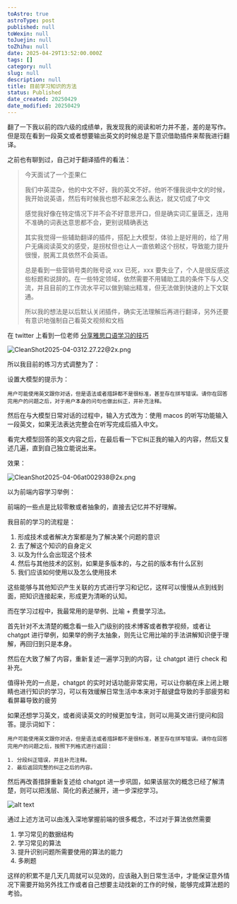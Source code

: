 ```yaml
---
toAstro: true
astroType: post
published: null
toWexin: null
toJuejin: null
toZhihu: null
date: 2025-04-29T13:52:00.000Z
tags: []
category: null
slug: null
description: null
title: 目前学习知识的方法
status: Published
date_created: 20250429
date_modified: 20250429
---
```


翻了一下我以前的四六级的成绩单，我发现我的阅读和听力并不差，差的是写作。但是现在看到一段英文或者想要输出英文的时候总是下意识借助插件来帮我进行翻译。

之前也有聊到过，自己对于翻译插件的看法：

> 今天面试了一个歪果仁
> 
> 我们中英混杂，他的中文不好，我的英文不好。他听不懂我说中文的时候，我开始说英语，然后有时候我也想不起来怎么表达，就又切成了中文
> 
> 感觉我好像在特定情况下并不会不好意思开口，但是确实词汇量匮乏，连用不准确的词表达意思都不会，更别说精确表达
> 
> 其实我觉得一些辅助翻译的插件，搭配上大模型，体验上是好用的，给了用户无痛阅读英文的感受，是拐杖但也让人一直依赖这个拐杖，导致能力提升很慢，脱离工具依然不会英语。
> 
> 总是看到一些营销号类的账号说 xxx 已死，xxx 要失业了，个人是很反感这些标题和说辞的。在一些特定领域，依然需要不用辅助工具的条件下与人交流，并且目前的工作流水平可以做到输出精准，但无法做到快速的上下文联通。
> 
> 所以我的想法是以后默认关闭插件，确实无法理解后再进行翻译，另外还要有意识地强制自己看英文视频和文档

在 twitter 上看到一位老师 [分享雅思口语学习的技巧](<https://x.com/HroyhongHong/status/1907266551419744495>)

![CleanShot2025-04-0312.27.22@2x.png](<https://pictures.kazoottt.top/2025/04/20250406-6909520abfcab9918a4e3dddf60507bf.png>)

所以我目前的练习方式调整为了：

设置大模型的提示为：

```
用户可能使用英文跟你对话，但是语法或者措辞都不是很标准，甚至存在拼写错误。请你在回答完用户的问题之后，对于用户本身的问句也做出纠正，并补充注释。
```

然后在与大模型日常对话的过程中，输入方式改为：使用 macos 的听写功能输入一段英文，如果无法表达完整会在听写完成后插入中文。

看完大模型回答的英文内容之后，在最后看一下它纠正我的输入的内容，然后又复述几遍，直到自己独立能说出来。

效果：

![CleanShot2025-04-06at002938@2x.png](<https://pictures.kazoottt.top/2025/04/20250406-7b800f3d12678f62efbfe5ea2899e24c.png>)

以为前端内容学习举例：

前端的一些点是比较零散或者抽象的，直接去记忆并不好理解。

我目前的学习的流程是：

1. 形成技术或者解决方案都是为了解决某个问题的意识
2. 去了解这个知识的自身定义
3. 以及为什么会出现这个技术
4. 然后与其他技术的区别，如果是多版本的，与之前的版本有什么区别
5. 我们应该如何使用以及怎么使用技术

这些能够与其他知识产生关联的方式进行学习和记忆，这样可以慢慢从点到线到面，把知识连接起来，形成更为清晰的认知。

而在学习过程中，我最常用的是举例、比喻 + 费曼学习法。

首先针对不太清楚的概念看一些入门级别的技术博客或者教学视频，或者让 chatgpt 进行举例，如果举的例子太抽象，则先让它用比喻的手法讲解知识便于理解，再回归到只是本身。

然后在大致了解了内容，重新复述一遍学习到的内容，让 chatgpt 进行 check 和 补充。

值得补充的一点是，chatgpt 的实时对话功能非常实用，可以让你躺在床上闭上眼睛也进行知识的学习，可以有效缓解日常生活中本来对于敲键盘导致的手部疲劳和看屏幕导致的疲劳

如果还想学习英文，或者阅读英文的时候更加专注，则可以用英文进行提问和回答。提示词如下：

``` plaintext
用户可能使用英文跟你对话，但是语法或者措辞都不是很标准，甚至存在拼写错误。请你在回答完用户的问题之后，按照下列格式进行返回：

1. 分段纠正错误，并且补充注释。
2. 最后返回完整的纠正之后的内容。
```

然后再改善措辞重新复述给 chatgpt 进一步巩固，如果该层次的概念已经了解清楚，则可以把浅层、简化的表述展开，进一步深挖学习。

![alt text](<https://pictures.kazoottt.top/2025/04/20250429-727eb330ef543aa8e16ce9f9dc1bb52e.png>)

通过上述方法可以由浅入深地掌握前端的很多概念，不过对于算法依然需要

1. 学习常见的数据结构
2. 学习常见的算法
3. 提升识别问题所需要使用的算法的能力
4. 多刷题

这样的积累不是几天几周就可以见效的，应该融入到日常生活中，才能保证意外情况下需要开始另外找工作或者自己想要主动找新的工作的时候，能够完成算法题的考验。
